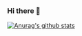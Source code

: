 ### Hi there 👋

[![Anurag's github stats](https://github-readme-stats.vercel.app/api?username=JesseF97k&count_private=true&show_icons=true&theme=dark)](https://github.com/anuraghazra/github-readme-stats)

<!--
**JesseF97/JesseF97** is a ✨ _special_ ✨ repository because its `README.md` (this file) appears on your GitHub profile.

Here are some ideas to get you started:

- 🔭 I’m currently working on ...
- 🌱 I’m currently learning ...
- 👯 I’m looking to collaborate on ...
- 🤔 I’m looking for help with ...
- 💬 Ask me about ...
- 📫 How to reach me: ...
- 😄 Pronouns: ...
- ⚡ Fun fact: ...
-->
